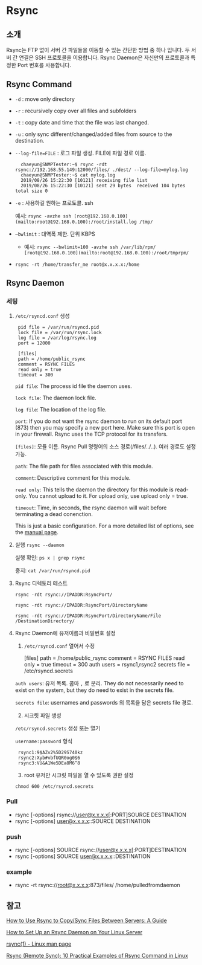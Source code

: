 # Rsync

## 소개

Rsync는 FTP 없이 서버 간 파일들을 이동할 수 있는 간단한 방법 중 하나 입니다. 두 서버 간 연결은 SSH 프로토콜을 이용합니다. Rsync Daemon은 자신만의 프로토콜과 특정한 Port 번호를 사용합니다. 

## Rsync Command

- `-d` : move only directory
- `-r` : recursively copy over all files and subfolders
- `-t` : copy date and time that the file was last changed.
- `-u` : only sync different/changed/added files from source to the destination.
- `--log-file=FILE` : 로그 파일 생성. FILE에 파일 경로 이름.

        chaeyun@SNMPTester:~$ rsync -rdt rsync://192.168.55.149:12000/files/ ./dest/ --log-file=mylog.log
        chaeyun@SNMPTester:~$ cat mylog.log
        2019/08/26 15:22:30 [10121] receiving file list
        2019/08/26 15:22:30 [10121] sent 29 bytes  received 104 bytes  total size 0

- `-e` : 사용하길 원하는 프로토콜.  ssh

    예시: `rsync -avzhe ssh [root@192.168.0.100](mailto:root@192.168.0.100):/root/install.log /tmp/`

- `–bwlimit` : 대역폭 제한. 단위 KBPS
    - 예시: `rsync --bwlimit=100 -avzhe ssh /var/lib/rpm/ [root@192.168.0.100](mailto:root@192.168.0.100):/root/tmprpm/`
- `rsync -rt /home/transfer_me root@x.x.x.x:/home`

## Rsync Daemon

### 세팅

1. `/etc/rsyncd.conf`  생성

        pid file = /var/run/rsyncd.pid
        lock file = /var/run/rsync.lock
        log file = /var/log/rsync.log
        port = 12000
        
        [files]
        path = /home/public_rsync
        comment = RSYNC FILES
        read only = true
        timeout = 300

    `pid file`: The process id file the daemon uses.

    `lock file`: The daemon lock file.

    `log file`: The location of the log file.

    `port`: If you do not want the rsync daemon to run on its default port (873) then you may specify a new port here. Make sure this port is open in your firewall. Rsync uses the TCP protocol for its transfers.

    `[files]`: 모듈 이름. Rsync Pull 명령어의 소스 경로(/files/../..). 여러 경로도 설정 가능.

    `path`: The file path for files associated with this module.

    `comment`: Descriptive comment for this module.

    `read only`: This tells the daemon the directory for this module is read-only. You cannot upload to it. For upload only, use upload only = true.

    `timeout`: Time, in seconds, the rsync daemon will wait before terminating a dead conenction.

    This is just a basic configuration. For a more detailed list of options, see the [manual page](http://linux.die.net/man/5/rsyncd.conf).

2. 실행 `rsync --daemon`

    실행 확인: `ps x | grep rsync`

    중지: `cat /var/run/rsyncd.pid`

3. Rsync 디렉토리 테스트

    `rsync -rdt rsync://IPADDR:RsyncPort/`

    `rsync -rdt rsync://IPADDR:RsyncPort/DirectoryName`

    `rsync -rdt rsync://IPADDR:RsyncPort/DirectoryName/File /DestinationDirectory/`

4. Rsync Daemon에 유저이름과 비밀번호 설정
    1. `/etc/rsyncd.conf` 열어서 수정

        [files]
        path = /home/public_rsync
        comment = RSYNC FILES
        read only = true
        timeout = 300
        auth users = rsync1,rsync2
        secrets file = /etc/rsyncd.secrets

    `auth users`: 유저 목록. 콤마 `,` 로 분리. They do not necessarily need to exist on the system, but they do need to exist in the secrets file.

    `secrets file`: usernames and passwords 의 목록을 담은 secrets file 경로. 

    2. 시크릿 파일 생성

    `/etc/rsyncd.secrets` 생성 또는 열기

    `username:password` 형식  

        rsync1:9$AZv2%5D29S740kz
        rsync2:Xyb#vbfUQR0og0$6
        rsync3:VU&A1We5DEa8M6^8  

    3. root 유저만 시크릿 파일을 열 수 있도록 권한 설정

    `chmod 600 /etc/rsyncd.secrets`

### Pull

- rsync [-options] rsync://user@x.x.x.x[:PORT]SOURCE DESTINATION
- rsync [-options] user@x.x.x.x::SOURCE DESTINATION

### push

- rsync [-options] SOURCE rsync://user@x.x.x.x[:PORT]DESTINATION
- rsync [-options] SOURCE user@x.x.x.x::DESTINATION

### example

- rsync -rt rsync://root@x.x.x.x:873/files/ /home/pulledfromdaemon

## 참고

[How to Use Rsync to Copy/Sync Files Between Servers: A Guide](https://www.atlantic.net/hipaa-compliant-cloud-storage/how-to-use-rsync-copy-sync-files-servers/)

[How to Set Up an Rsync Daemon on Your Linux Server](https://www.atlantic.net/hipaa-compliant-cloud-storage/how-to-setup-rsync-daemon-linux-server/)

[rsync(1) - Linux man page](https://linux.die.net/man/1/rsync)

[Rsync (Remote Sync): 10 Practical Examples of Rsync Command in Linux](https://www.tecmint.com/rsync-local-remote-file-synchronization-commands/)